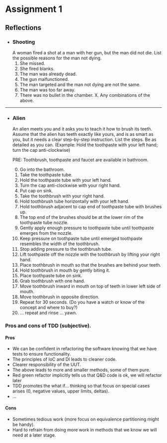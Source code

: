 # Assignment 1

## Reflections

- ### Shooting
  A woman fired a shot at a man with her gun, but the man did not die. List the possible reasons for the man not dying.
  1. She missed.
  2. She fired blanks.
  3. The man was already dead.
  4. The gun malfunctioned.
  5. The man targeted and the man not dying are not the same.
  6. The man was too far away.
  7. There was no bullet in the chamber.
     X. Any combinations of the above.

---

- ### Alien

  An alien meets you and it asks you to teach it how to brush its teeth. Assume that the alien has teeth exactly like yours, and is as smart as you, but it needs a clear step-by-step instruction. List the steps. Be as detailed as you can. (Example: Hold the toothpaste with your left hand; turn the cap anti-clockwise)

  PRE: Toothbrush, toothpaste and faucet are available in bathroom.

  0. Go into the bathroom.
  1. Take the toothpaste tube.
  2. Hold the toothpaste tube with your left hand.
  3. Turn the cap anti-clockwise with your right hand.
  4. Put cap on sink.
  5. Take the toothbrush with your right hand.
  6. Hold toothbrush tube horizontally with your left hand.
  7. Hold toothbrush adjacent to cap end of toothpaste tube with brushes up.
  8. The top end of the brushes should be at the lower rim of the toothpaste tube nozzle.
  9. Gently apply enough pressure to toothpaste tube until toothpaste emerges from the nozzle.
  10. Keep pressure on toothpaste tube until emerged toothpaste resembles the width of the toothbrush.
  11. Stop adding pressure to the toothbrush tube.
  12. Lift toothpaste off the nozzle with the toothbrush by lifting your right hand.
  13. Place toothbrush in mouth so that the brushes are behind your teeth.
  14. Hold toothbrush in mouth by gently biting it.
  15. Place toothpaste tube on sink.
  16. Grab toothbrush with one hand.
  17. Move toothbrush inward in mouth on top of teeth in lower left side of mouth.
  18. Move toothbrush in opposite direction.
  19. Repeat for 30 seconds. (Do you have a watch or know of the concept and where to buy?)
  20. ... repeat and rinse ... yawn.

### Pros and cons of TDD (subjective).

#### Pros

- We can be confident in refactoring the software knowing that we have tests to ensure functionality.
- The principles of IoC and DI leads to cleaner code.
- Clearer responsibility of the UUT.
- The above leads to more and smaller methods, some of them pure.
- Red green refactor implicitly tells us that Q&D code is ok, we will refactor later
- TDD promotes the what if... thinking so that focus on special cases arises (0, negative values, upper limits, deltas).
- ...

#### Cons

- Sometimes tedious work (more focus on equivalence partitioning might be handy).
- Hard to refrain from doing more work in methods that we know we will need at a later stage.
